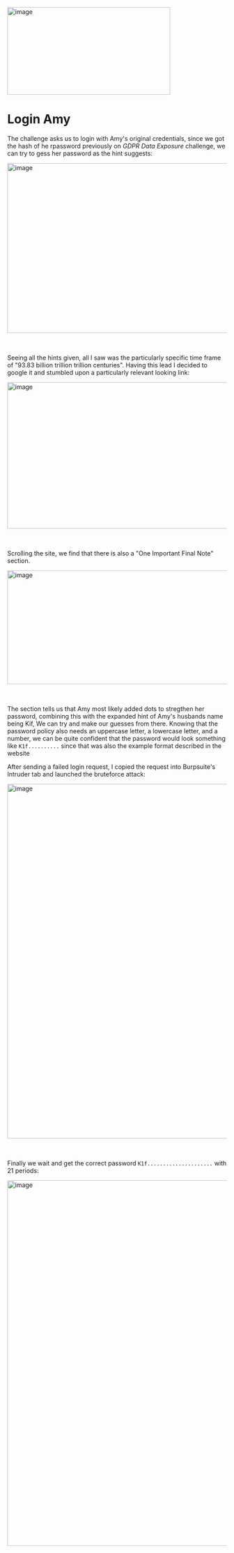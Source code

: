 <img width="374" height="201" alt="image" src="https://github.com/user-attachments/assets/fd771679-fc95-4208-9977-87680b1d2ba7" />

# Login Amy
The challenge asks us to login with Amy's original credentials, since we got the hash of he rpassword previously on *GDPR Data Exposure* challenge, 
we can try to gess her password as the hint suggests:

<img width="1225" height="390" alt="image" src="https://github.com/user-attachments/assets/c84fec85-7103-4076-aa36-188e4cb086b0" /></br></br></br>

Seeing all the hints given, all I saw was the particularly specific time frame of "93.83 billion trillion trillion centuries".
Having this lead I decided to google it and stumbled upon a particularly relevant looking link:

<img width="929" height="336" alt="image" src="https://github.com/user-attachments/assets/43ccac04-a714-4f97-87e0-1e5db800c69d" /> </br></br></br>


Scrolling the site, we find that there is also a "One Important Final Note" section. 

<img width="1241" height="261" alt="image" src="https://github.com/user-attachments/assets/bf08cf2a-457f-4e36-911b-3b96fa3ddaea" /></br></br></br>


The section tells us that Amy most likely added dots to stregthen her password, combining this with the expanded hint of Amy's husbands name being Kif,
We can try and make our guesses from there.
Knowing that the password policy also needs an uppercase letter, a lowercase letter, and a number, 
we can be quite confident that the password would look something like `K1f..........` since that was also the example format described in the website

After sending a failed login request, I copied the request into Burpsuite's Intruder tab and launched the bruteforce attack:

<img width="1606" height="814" alt="image" src="https://github.com/user-attachments/assets/42decbc0-934a-42d5-b549-69cf4522c390" /></br></br></br>

Finally we wait and get the correct password `K1f.....................` with 21 periods:

<img width="1599" height="839" alt="image" src="https://github.com/user-attachments/assets/0574006f-3776-4462-aba4-e1a2092eeac7" /></br></br></br>

